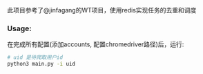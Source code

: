 此项目参考了@jinfagang的WT项目，使用redis实现任务的去重和调度

### Usage:
在完成所有配置(添加accounts, 配置chromedriver路径)后，运行:
```sh
# uid 是待爬取用户id
python3 main.py -i uid
```
